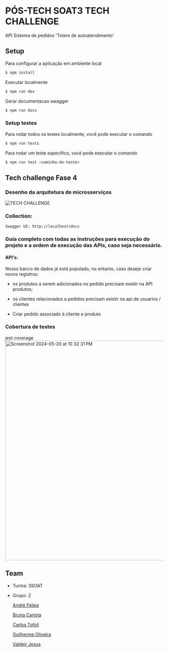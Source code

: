 # PÓS-TECH SOAT3 TECH CHALLENGE

API Sistema de pedidos 'Totem de autoatendimento'

## Setup

Para configurar a aplicação em ambiente local

```bash
$ npm install
```

Executar localmente
```bash
$ npm run dev
```

Gerar documentacao swagger
```bash
$ npm run docs
```

### Setup testes

Para rodar todos os testes localmente, você pode executar o comando
```bash
$ npm run tests
```

Para rodar um teste específico, você pode executar o comando
```bash
$ npm run test <caminho-do-teste>
```

## Tech challenge Fase 4

### Desenho da arquitetura de microsserviços

   ![TECH CHALLENGE](https://github.com/3soat-software-architecture-pos-tech/g2-3soat-sa-app-order-service/assets/23316988/fda2a4d0-a26a-47da-bae3-ff784e12b1b3)

### Collection:

	Swagger UI: http://localhost/docs

### Guia completo com todas as instruções para execução do projeto e a ordem de execução das APIs, caso seja necessário.

#### API's:

Nosso banco de dados já está populado, no entanto, caso deseje criar novos registros:
- os produtos a serem adicionados no pedido precisam existir na API produtos;
- os clientes relacionados a pedidos precisam existir na api de usuarios / clientes

- Criar pedido associado à cliente e produto

### Cobertura de testes

jest coverage
<img width="699" alt="Screenshot 2024-05-20 at 10 32 31 PM" src="https://github.com/3soat-software-architecture-pos-tech/g2-3soat-sa-app-order-service/assets/23316988/fb9e7437-f8af-4c7c-b0d2-78065c9620a4">


## Team
 - Turma: 3SOAT
 - Grupo: 2

   [André Felipe](andrefelipegodoi@gmail.com)
   
   [Bruna Carlota](brunacarlota@gmail.com)

   [Carlos Tofoli](henrique.tofoli@hotmail.com)

   [Guilherme Oliveira](guilherme.oliveira182@yahoo.com.br)

   [Valdeir Jesus](valdeir_014@hotmail.com)
